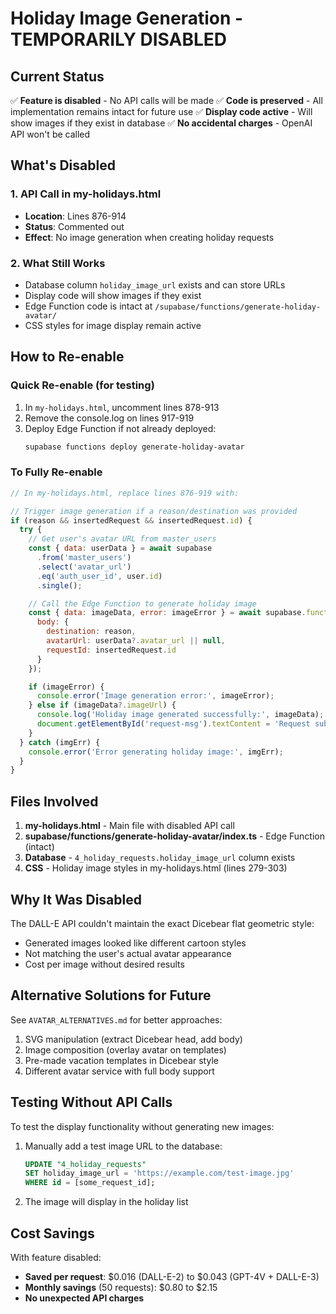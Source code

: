 # Holiday Image Generation - TEMPORARILY DISABLED

## Current Status
✅ **Feature is disabled** - No API calls will be made
✅ **Code is preserved** - All implementation remains intact for future use
✅ **Display code active** - Will show images if they exist in database
✅ **No accidental charges** - OpenAI API won't be called

## What's Disabled

### 1. API Call in my-holidays.html
- **Location**: Lines 876-914
- **Status**: Commented out
- **Effect**: No image generation when creating holiday requests

### 2. What Still Works
- Database column `holiday_image_url` exists and can store URLs
- Display code will show images if they exist
- Edge Function code is intact at `/supabase/functions/generate-holiday-avatar/`
- CSS styles for image display remain active

## How to Re-enable

### Quick Re-enable (for testing)
1. In `my-holidays.html`, uncomment lines 878-913
2. Remove the console.log on lines 917-919
3. Deploy Edge Function if not already deployed:
   ```bash
   supabase functions deploy generate-holiday-avatar
   ```

### To Fully Re-enable
```javascript
// In my-holidays.html, replace lines 876-919 with:

// Trigger image generation if a reason/destination was provided
if (reason && insertedRequest && insertedRequest.id) {
  try {
    // Get user's avatar URL from master_users
    const { data: userData } = await supabase
      .from('master_users')
      .select('avatar_url')
      .eq('auth_user_id', user.id)
      .single();

    // Call the Edge Function to generate holiday image
    const { data: imageData, error: imageError } = await supabase.functions.invoke('generate-holiday-avatar', {
      body: {
        destination: reason,
        avatarUrl: userData?.avatar_url || null,
        requestId: insertedRequest.id
      }
    });

    if (imageError) {
      console.error('Image generation error:', imageError);
    } else if (imageData?.imageUrl) {
      console.log('Holiday image generated successfully:', imageData);
      document.getElementById('request-msg').textContent = 'Request submitted with holiday image!';
    }
  } catch (imgErr) {
    console.error('Error generating holiday image:', imgErr);
  }
}
```

## Files Involved

1. **my-holidays.html** - Main file with disabled API call
2. **supabase/functions/generate-holiday-avatar/index.ts** - Edge Function (intact)
3. **Database** - `4_holiday_requests.holiday_image_url` column exists
4. **CSS** - Holiday image styles in my-holidays.html (lines 279-303)

## Why It Was Disabled

The DALL-E API couldn't maintain the exact Dicebear flat geometric style:
- Generated images looked like different cartoon styles
- Not matching the user's actual avatar appearance
- Cost per image without desired results

## Alternative Solutions for Future

See `AVATAR_ALTERNATIVES.md` for better approaches:
1. SVG manipulation (extract Dicebear head, add body)
2. Image composition (overlay avatar on templates)
3. Pre-made vacation templates in Dicebear style
4. Different avatar service with full body support

## Testing Without API Calls

To test the display functionality without generating new images:
1. Manually add a test image URL to the database:
   ```sql
   UPDATE "4_holiday_requests"
   SET holiday_image_url = 'https://example.com/test-image.jpg'
   WHERE id = [some_request_id];
   ```
2. The image will display in the holiday list

## Cost Savings

With feature disabled:
- **Saved per request**: $0.016 (DALL-E-2) to $0.043 (GPT-4V + DALL-E-3)
- **Monthly savings** (50 requests): $0.80 to $2.15
- **No unexpected API charges**
